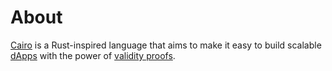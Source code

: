 # About

[Cairo](https://www.cairo-lang.org/) is a Rust-inspired language that aims to make it easy to build scalable [dApps](https://en.wikipedia.org/wiki/Decentralized_application) with the power of [validity proofs](https://en.wikipedia.org/wiki/Zero-knowledge_proof).

<!-- TODO: write document

  This document contains a short introduction to the language.

  The introduction should be relatively brief and touch upon what
  makes the language interesting (and possibly unique). The goal
  is to help students decide if they want to join this track.

  The contents of this document are displayed on the track page,
  provided the student has not joined the track.

  See https://exercism.org/docs/building/tracks/docs for more information. -->
